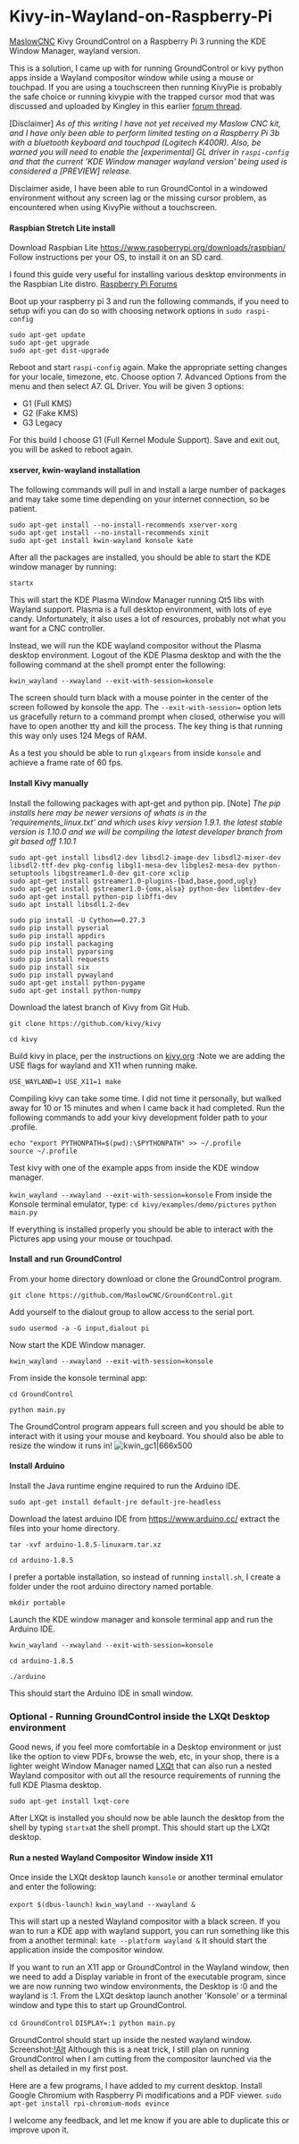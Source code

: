 # Kivy-in-Wayland-on-Raspberry-Pi
[MaslowCNC](http://www.maslowcnc.com/) Kivy GroundControl on a Raspberry Pi 3 running the KDE Window Manager, wayland version.

This is a solution, I came up with for running GroundControl or kivy python apps inside a Wayland compositor window while using a mouse or touchpad. If you are using a touchscreen then running KivyPie is probably the safe choice or running kivypie with the trapped cursor mod that was discussed and uploaded by Kingley in this earlier [forum thread](https://forums.maslowcnc.com/t/raspberry-pi-cursor/2019).

[Disclaimer] *As of this writing I have not yet received my Maslow CNC kit, and I have only been able to perform limited testing on a Raspberry Pi 3b with a bluetooth keyboard and touchpad (Logitech K400R).
 Also, be warned you will need to enable the [experimental] GL driver in `raspi-config` and  that the current 'KDE Window manager wayland version' being used is considered a [PREVIEW] release.*

Disclaimer aside, I have been able to run GroundContol in a windowed environment without any screen lag or the missing cursor problem, as encountered when using KivyPie without a touchscreen. 

#### Raspbian Stretch Lite install
Download Raspbian Lite https://www.raspberrypi.org/downloads/raspbian/
Follow instructions per your OS, to install it on an SD card.

I found this guide very useful for installing various desktop environments in the Raspbian Lite distro.
[Raspberry Pi Forums](https://www.raspberrypi.org/forums/viewtopic.php?t=133691#p890408)

Boot up your raspberry pi 3 and run the following commands, if you need to setup wifi you can do so with choosing network options in `sudo raspi-config`
   
    sudo apt-get update
    sudo apt-get upgrade
    sudo apt-get dist-upgrade
    
Reboot and start `raspi-config` again. Make the appropriate setting changes for your locale, timezone, etc. Choose option 7. Advanced Options from the menu and then select A7.  GL Driver. You will be given 3 options:
* G1 (Full KMS)
* G2 (Fake KMS)
* G3 Legacy

For this build I choose G1 (Full Kernel Module Support). Save and exit out, you will be asked to reboot again.
    

#### xserver, kwin-wayland installation

The following commands will pull in and install a large number of packages and may take some time depending on your internet connection, so be patient.

    sudo apt-get install --no-install-recommends xserver-xorg
    sudo apt-get install --no-install-recommends xinit
    sudo apt-get install kwin-wayland konsole kate

After all the packages are installed, you should be able to start the KDE window manager by running:

`startx`

This will start the KDE Plasma Window Manager running Qt5 libs with Wayland support. Plasma is a full desktop environment, with lots of eye candy. Unfortunately, it also uses a lot of resources, probably not what you want for a CNC controller.

Instead, we will run the KDE wayland compositor without the Plasma desktop environment. Logout of the KDE Plasma desktop and with the the following command at the shell prompt enter the following:
 
`kwin_wayland --xwayland --exit-with-session=konsole`

The screen should turn black with a mouse pointer in the center of the screen followed by konsole the app.
The `--exit-with-session=` option lets us gracefully return to a command prompt when closed, otherwise you will have to open another tty and kill the process. The key thing is that running this way only uses 124 Megs of RAM.

As a test you should be able to run `glxgears` from inside `konsole` and achieve a frame rate of 60 fps.

#### Install Kivy manually

Install the following packages with apt-get and python pip.
[Note] *The pip installs here may be newer versions of whats is in the 'requirements_linux.txt' and which uses kivy version 1.9.1. the latest stable version is 1.10.0 and we will be compiling the latest developer branch from git based off 1.10.1*

    sudo apt-get install libsdl2-dev libsdl2-image-dev libsdl2-mixer-dev libsdl2-ttf-dev pkg-config libgl1-mesa-dev libgles2-mesa-dev python-setuptools libgstreamer1.0-dev git-core xclip
    sudo apt-get install gstreamer1.0-plugins-{bad,base,good,ugly}
    sudo apt-get install gstreamer1.0-{omx,alsa} python-dev libmtdev-dev
    sudo apt-get install python-pip libffi-dev
    sudo apt install libsdl1.2-dev

    sudo pip install -U Cython==0.27.3
    sudo pip install pyserial
    sudo pip install appdirs
    sudo pip install packaging
    sudo pip install pyparsing
    sudo pip install requests
    sudo pip install six
    sudo pip install pywayland
    sudo apt-get install python-pygame
    sudo apt-get install python-numpy
	
Download the latest branch of Kivy from Git Hub.

`git clone https://github.com/kivy/kivy`

`cd kivy`

Build kivy in place, per the instructions on [kivy.org](https://kivy.org/docs/installation/installation-rpi.html) :Note we are adding the USE flags for wayland and X11 when running make.

`USE_WAYLAND=1 USE_X11=1 make`

Compiling kivy can take some time. I did not time it personally, but walked away for 10 or 15 minutes and when  I came back it had completed.
 Run the following commands to add your kivy development folder path to your .profile.

    echo "export PYTHONPATH=$(pwd):\$PYTHONPATH" >> ~/.profile
    source ~/.profile

Test kivy with one of the example apps from inside the KDE window manager.

`kwin_wayland --xwayland --exit-with-session=konsole`
From inside the Konsole terminal emulator, type: 
`cd kivy/examples/demo/pictures`
`python main.py`

If everything is installed properly you should be able to interact with the Pictures app using your mouse or touchpad.

#### Install and run GroundControl
 From your home directory download or clone the GroundControl program.

`git clone https://github.com/MaslowCNC/GroundControl.git`

Add yourself to the dialout group to allow access to the serial port.
    
`sudo usermod -a -G input,dialout pi`

Now start the KDE Window manager.

`kwin_wayland --xwayland --exit-with-session=konsole`

From inside the konsole terminal app:

`cd GroundControl`

`python main.py`

The GroundControl program appears full screen and you should be able to interact with it using your mouse and keyboard. You should also be able to resize the window it runs in!
 ![kwin_gc1|666x500](upload://jPBxG5qchh5eHjniueHd7rhg8hZ.jpg)
 

#### Install Arduino
Install the Java runtime  engine required to run the Arduino IDE.

    sudo apt-get install default-jre default-jre-headless
    
Download the  latest arduino IDE  from https://www.arduino.cc/
extract the files into your home directory.

`tar -xvf arduino-1.8.5-linuxarm.tar.xz`

`cd arduino-1.8.5`

I prefer a portable installation, so instead of running `install.sh`, I create a folder under the root arduino directory named portable.

`mkdir portable`

Launch the KDE window manager and konsole terminal app and run the Arduino IDE.

`kwin_wayland --xwayland --exit-with-session=konsole`

`cd arduino-1.8.5`

`./arduino`

This should start the Arduino IDE in small window.

### Optional - Running GroundControl inside the LXQt Desktop environment 

Good news, if you feel more comfortable in a Desktop environment or just like the option to view PDFs, browse the web, etc, in your shop, there is a lighter weight Window Manager  named [LXQt](https://lxqt.org/) that can also run a nested Wayland compositor with out all the resource requirements of running the full KDE Plasma desktop.

`sudo apt-get install lxqt-core`

 After LXQt is installed you should now be able launch the desktop from the shell by typing `startx`at the shell prompt. This should start up the LXQt desktop.

#### Run a nested Wayland Compositor Window inside X11
Once inside the LXQt desktop launch `konsole` or another terminal emulator and enter the following:

`export $(dbus-launch)`
`kwin_wayland --xwayland &`

This will start up a nested Wayland compositor with a black screen.
If you wan to run a KDE app with wayland support, you can run something like this from a another terminal:
`kate --platform wayland &`
It should start the application inside the compositor window.

If you want to run an X11 app or GroundControl in the Wayland window, then we need to add a Display variable in front of the executable program, since we are now running two window environments, the Desktop is :0 and the wayland is :1. From the LXQt desktop launch another 'Konsole' or a terminal window and type this to start up GroundControl.

`cd GroundControl`
`DISPLAY=:1 python main.py`

GroundControl should start up inside the nested wayland window.
Screenshot:[!Alt](https://discourse-cdn-sjc2.com/standard11/uploads/maslowcnc/optimized/2X/5/540bf6d0d0184849cc00e4adc7b0cf5845feb635_1_690x388.png)
Although this is a neat trick, I still plan on running GroundControl when I am cutting from the compositor launched via the shell as detailed in my first post.

 Here are a few programs, I have added to my current desktop. 
Install Google Chromium with Raspberry Pi modifications and a PDF viewer.
`sudo apt-get install rpi-chromium-mods evince`

I welcome any feedback, and let me know if you are able to duplicate this or improve upon it.
